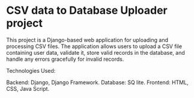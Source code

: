 # CSV data to Database Uploader project

This project is a Django-based web application for uploading and processing CSV files. The application allows users to upload a CSV file containing user data, validate it, store valid records in the database, and handle any errors gracefully for invalid records.


Technologies Used:

Backend: Django, Django Framework.
Database: SQ lite.
Frontend: HTML, CSS, Java Script.
